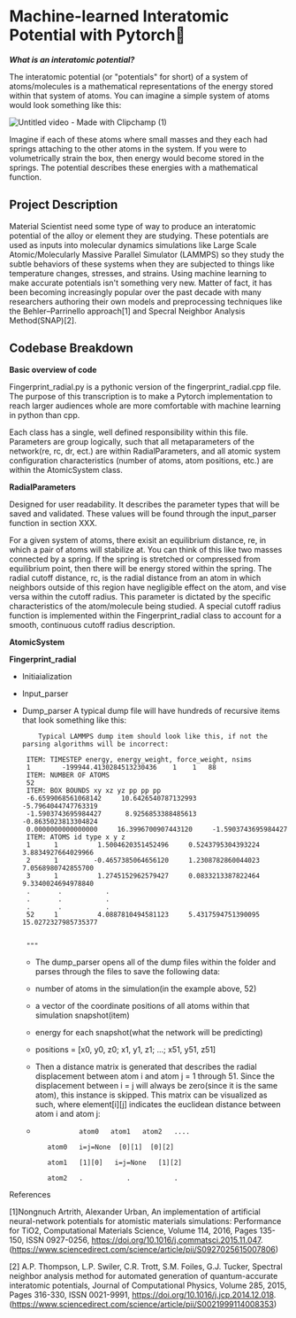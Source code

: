 # Machine-learned Interatomic Potential with Pytorch🧠

***What is an interatomic potential?***

The interatomic potential (or "potentials" for short) of a system of atoms/molecules is a mathematical representations of the energy stored within that system of atoms. You can imagine a simple system of atoms would look something like this:

![Untitled video - Made with Clipchamp (1)](https://github.com/user-attachments/assets/42e418b7-51c1-460e-a945-0e9c1a37c531)

Imagine if each of these atoms where small masses and they each had springs attaching to the other atoms in the system. If you were to volumetrically strain the box, then energy would become stored in the springs. The potential describes these energies with a mathematical function. 

## Project Description

Material Scientist need some type of way to produce an interatomic potential of the alloy or element they are studying. These potentials are used as inputs into molecular dynamics simulations like Large Scale Atomic/Molecularly Massive Parallel Simulator (LAMMPS) so they study the subtle behaviors of these systems when they are subjected to things like temperature changes, stresses, and strains. Using machine learning to make accurate potentials isn't something very new. Matter of fact, it has been becoming increasingly popular over the past decade with many researchers authoring their own models and preprocessing techniques like the Behler–Parrinello approach[1] and Specral Neighbor Analysis Method(SNAP)[2]. 



## Codebase Breakdown
**Basic overview of code** 

Fingerprint_radial.py is a pythonic version of the fingerprint_radial.cpp file. The purpose of this transcription is to make a Pytorch implementation to reach larger audiences whole are more comfortable with machine learning in python than cpp.  
 

Each class has a single, well defined responsibility within this file. Parameters are group logically, such that all metaparameters of the network(re, rc, dr, ect.) are within RadialParameters, and all atomic system configuration characteristics (number of atoms, atom positions, etc.) are within the AtomicSystem class.   
 

**RadialParameters**

Designed for user readability. It describes the parameter types that will be saved and validated. These values will be found through the input_parser function in section XXX. 

For a given system of atoms, there exisit an equilibrium distance, re, in which a pair of atoms will stabilize at. You can think of this like two masses connected by a spring. If the spring is stretched or compressed from equilibrium point, then there will be energy stored within the spring. The radial cutoff distance, rc, is the radial distance from an atom in which neighbors outside of this region have negligible effect on the atom, and vise versa within the cutoff radius. This parameter is dictated by the specific characteristics of the atom/molecule being studied. A special cutoff radius function is implemented within the Fingerprint_radial class to account for a smooth, continuous cutoff radius description. 

  

**AtomicSystem** 

 

**Fingerprint_radial** 

 - Initiaialization 

 - Input_parser 

 - Dump_parser
   A typical dump file will have hundreds of recursive items that look something like this:

           Typical LAMMPS dump item should look like this, if not the parsing algorithms will be incorrect:

        ITEM: TIMESTEP energy, energy_weight, force_weight, nsims
        1        -199944.4130284513230436    1    1   88
        ITEM: NUMBER OF ATOMS
        52        
        ITEM: BOX BOUNDS xy xz yz pp pp pp
        -6.6599068561068142     10.6426540787132993     -5.7964044747763319
        -1.5903743695984427      8.9256853388485613     -0.8635023813304824
        0.0000000000000000     16.3996700907443120     -1.5903743695984427
        ITEM: ATOMS id type x y z
        1      1          1.5004620351452496     0.5243795304393224     3.8834927664029966
        2      1         -0.4657385064656120     1.2308782860044023     7.0568980742855700
        3      1          1.2745152962579427     0.0833213387822464     9.3340024694978840
        .       .           .
        .       .           .
        .       .           .
        52     1          4.0887810494581123     5.4317594751390095    15.0272327985735377

    
        """

   - The dump_parser opens all of the dump files within the folder and parses through the files to save the following data:
   - number of atoms in the simulation(in the example above, 52)
   - a vector of the coordinate positions of all atoms within that simulation snapshot(item)
   - energy for each snapshot(what the network will be predicting)
   - positions = [x0, y0, z0;
                   x1, y1, z1;
                     ...;
                     x51, y51, z51]
   - Then a distance matrix is generated that describes the radial displacement between atom i and atom j = 1 through 51. Since the displacement between i = j will always be zero(since it is the same atom), this instance is skipped. This matrix can be visualized as such, where element[i][j] indicates the euclidean distance between atom i and atom j:
  
   - 
                    atom0   atom1   atom2   ....

            atom0   i=j=None  [0][1]  [0][2] 

            atom1   [1][0]   i=j=None   [1][2]

            atom2   .           .           .

     









References

[1]Nongnuch Artrith, Alexander Urban, An implementation of artificial neural-network potentials for atomistic materials simulations: Performance for TiO2, Computational Materials Science, Volume 114,
2016, Pages 135-150, ISSN 0927-0256, https://doi.org/10.1016/j.commatsci.2015.11.047.
(https://www.sciencedirect.com/science/article/pii/S0927025615007806)


[2] A.P. Thompson, L.P. Swiler, C.R. Trott, S.M. Foiles, G.J. Tucker, Spectral neighbor analysis method for automated generation of quantum-accurate interatomic potentials, Journal of Computational Physics,
Volume 285, 2015, Pages 316-330, ISSN 0021-9991, https://doi.org/10.1016/j.jcp.2014.12.018.
(https://www.sciencedirect.com/science/article/pii/S0021999114008353)
